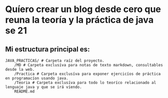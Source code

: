 # Quíero crear un blog desde cero que reuna la teoría y la práctica de java se 21

## Mi estructura principal es:

```
JAVA_PRACTICAS/ # Carpeta raíz del proyecto.
    /MD # Carpeta exclusíva para notas de texto markdown, consultables desde la web.
    /Practica # Carpeta exclusíva para exponer ejercicíos de práctica en programacíon usando java.
    /Teoria # Carpeta exclusíva para todo lo teoríco relacionado al lenguaje java y que se irá víendo.
    README.md
```
